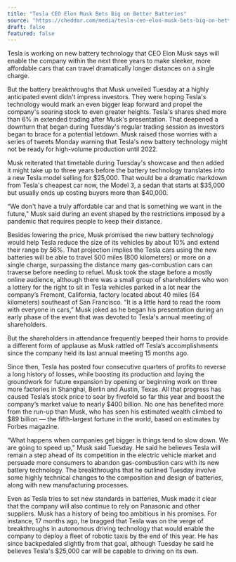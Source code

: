 ```yaml
---
title: "Tesla CEO Elon Musk Bets Big on Better Batteries"
source: "https://cheddar.com/media/tesla-ceo-elon-musk-bets-big-on-better-batteries"
draft: false
featured: false
---
```


Tesla is working on new battery technology that CEO Elon Musk says will enable the company within the next three years to make sleeker, more affordable cars that can travel dramatically longer distances on a single charge.

But the battery breakthroughs that Musk unveiled Tuesday at a highly anticipated event didn't impress investors. They were hoping Tesla's technology would mark an even bigger leap forward and propel the company's soaring stock to even greater heights.
Tesla's shares shed more than 6% in extended trading after Musk's presentation. That deepened a downturn that began during Tuesday's regular trading session as investors began to brace for a potential letdown. Musk raised those worries with a series of tweets Monday warning that Tesla's new battery technology might not be ready for high-volume production until 2022.

Musk reiterated that timetable during Tuesday's showcase and then added it might take up to three years before the battery technology translates into a new Tesla model selling for $25,000. That would be a dramatic markdown from Tesla's cheapest car now, the Model 3, a sedan that starts at $35,000 but usually ends up costing buyers more than $40,000.

“We don't have a truly affordable car and that is something we want in the future," Musk said during an event shaped by the restrictions imposed by a pandemic that requires people to keep their distance.

Besides lowering the price, Musk promised the new battery technology would help Tesla reduce the size of its vehicles by about 10% and extend their range by 56%. That projection implies the Tesla cars using the new batteries will be able to travel 500 miles (800 kilometers) or more on a single charge, surpassing the distance many gas-combustion cars can traverse before needing to refuel.
Musk took the stage before a mostly online audience, although there was a small group of shareholders who won a lottery for the right to sit in Tesla vehicles parked in a lot near the company’s Fremont, California, factory located about 40 miles (64 kilometers) southeast of San Francisco.
“It is a little hard to read the room with everyone in cars,” Musk joked as he began his presentation during an early phase of the event that was devoted to Tesla's annual meeting of shareholders.

But the shareholders in attendance frequently beeped their horns to provide a different form of applause as Musk rattled off Tesla’s accomplishments since the company held its last annual meeting 15 months ago.

Since then, Tesla has posted four consecutive quarters of profits to reverse a long history of losses, while boosting its production and laying the groundwork for future expansion by opening or beginning work on three more factories in Shanghai, Berlin and Austin, Texas. All that progress has caused Tesla’s stock price to soar by fivefold so far this year and boost the company’s market value to nearly $400 billion.
No one has benefited more from the run-up than Musk, who has seen his estimated wealth climbed to $89 billion — the fifth-largest fortune in the world, based on estimates by Forbes magazine.

“What happens when companies get bigger is things tend to slow down. We are going to speed up," Musk said Tuesday.
He said he believes Tesla will remain a step ahead of its competition in the electric vehicle market and persuade more consumers to abandon gas-combustion cars with its new battery technology. The breakthroughs that he outlined Tuesday involve some highly technical changes to the composition and design of batteries, along with new manufacturing processes.

Even as Tesla tries to set new standards in batteries, Musk made it clear that the company will also continue to rely on Panasonic and other suppliers.
Musk has a history of being too ambitious in his promises. For instance, 17 months ago, he bragged that Tesla was on the verge of breakthroughs in autonomous driving technology that would enable the company to deploy a fleet of robotic taxis by the end of this year.
He has since backpedaled slightly from that goal, although Tuesday he said he believes Tesla's $25,000 car will be capable to driving on its own.